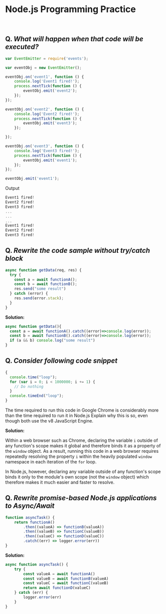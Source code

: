 # Node.js Programming Practice

<br/>

## Q. ***What will happen when that code will be executed?***

```js
var EventEmitter = require('events');

var eventObj = new EventEmitter();

eventObj.on('event1', function () {
    console.log('Event1 fired!');
    process.nextTick(function () {
        eventObj.emit('event2');
    });
});

eventObj.on('event2', function () {
    console.log('Event2 fired!');
    process.nextTick(function () {
        eventObj.emit('event3');
    });

});

eventObj.on('event3', function () {
    console.log('Event3 fired!');
    process.nextTick(function () {
        eventObj.emit('event1');
    });
});

eventObj.emit('event1');
```

Output

```js
Event1 fired!
Event2 fired!
Event3 fired!
...
...
...
Event1 fired!
Event2 fired!
Event3 fired!
```

## Q. ***Rewrite the code sample without try/catch block***

```js
async function getData(req, res) {
  try {
    const a = await functionA();
    const b = await functionB();
    res.send("some result")
  } catch (error) {
    res.send(error.stack);
  }
}
```

**Solution:**

```js
async function getData(){
  const a = await functionA().catch((error)=>console.log(error));
  const b = await functionB().catch((error)=>console.log(error));
  if (a && b) console.log("some result")
}
```

## Q. ***Consider following code snippet***

```js
{
  console.time("loop");
  for (var i = 0; i < 1000000; i += 1) {
    // Do nothing
  }
  console.timeEnd("loop");
}
```

The time required to run this code in Google Chrome is considerably more than the time required to run it in Node.js Explain why this is so, even though both use the v8 JavaScript Engine.

**Solution:**

Within a web browser such as Chrome, declaring the variable `i` outside of any function\'s scope makes it global and therefore binds it as a property of the `window` object. As a result, running this code in a web browser requires repeatedly resolving the property `i` within the heavily populated `window` namespace in each iteration of the `for` loop.

In Node.js, however, declaring any variable outside of any function\'s scope binds it only to the module\'s own scope (not the `window` object) which therefore makes it much easier and faster to resolve.

## Q. ***Rewrite promise-based Node.js applications to Async/Await***

```js
function asyncTask() {
    return functionA()
        .then((valueA) => functionB(valueA))
        .then((valueB) => functionC(valueB))
        .then((valueC) => functionD(valueC))
        .catch((err) => logger.error(err))
}
```

**Solution:**

```js
async function asyncTask() {
    try {
        const valueA = await functionA()
        const valueB = await functionB(valueA)
        const valueC = await functionC(valueB)
        return await functionD(valueC)
    } catch (err) {
        logger.error(err)
    }
}
```
